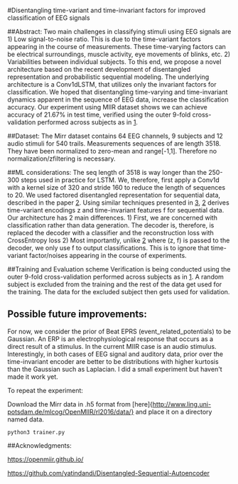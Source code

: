 #Disentangling time-variant and time-invariant factors for improved classification of EEG signals

##Abstract: 
Two main challenges in classifying stimuli using EEG signals are 1) Low signal-to-noise ratio. This is due to the time-variant factors appearing in the course of measurements. These time-varying factors can be electrical surroundings, muscle activity, eye movements of blinks, etc. 2) Variabilities between individual subjects.
To this end, we propose a novel architecture based on the recent development of disentangled representation and probabilistic sequential modeling. The underlying architecture is a Conv1dLSTM, that utilizes only the invariant factors for classification. We hoped that disentangling time-varying and time-invariant dynamics apparent in the sequence of EEG data, increase the classification accuracy. Our experiment using MIIR dataset shows we can achieve accuracy of 21.67\% in test time, verified using the outer 9-fold cross-validation performed across subjects as in [1](http://bib.sebastianstober.de/icassp2017.pdf).

##Dataset:
The Mirr dataset contains 64 EEG channels, 9 subjects and 12 audio stimuli for 540 trails. Measurements sequences of are length 3518. They have been normalized to zero-mean and range[-1,1]. Therefore no normalization/zfiltering is necessary.

##ML considerations:
The seq length of 3518 is way longer than the 250-300 steps used in practice for LSTM. We, therefore, first apply a Conv1d with a kernel size of 320 and stride 160 to reduce the length of sequences to 20. We used factored disentangled representation for sequential data, described in the paper [2](https://arxiv.org/pdf/1803.02991.pdf). Using similar techniques presented in [3]((https://openreview.net/pdf?id=Sy2fzU9gl)), [2](https://arxiv.org/pdf/1803.02991.pdf) derives time-variant encodings z and time-invariant features f for sequential data. Our architecture has 2 main differences. 1) First, we are concerned with classification rather than data generation. The decoder is, therefore, is replaced the decoder with a classifier and the reconstruction loss with CrossEntropy loss 2) Most importantly, unlike [2](https://arxiv.org/pdf/1803.02991.pdf) where (z, f) is passed to the decoder, we only use f to output classifications. This is to ignore that time-variant factor/noises appearing in the course of experiments.


##Training and Evaluation scheme
Verification is being conducted using the outer 9-fold cross-validation performed across subjects as in [1](http://bib.sebastianstober.de/icassp2017.pdf). A random subject is excluded from the training and the rest of the data get used for the training. The data for the excluded subject then gets used for validation.

## Possible future improvements:
For now, we consider the prior of Beat EPRS (event_related_potentials) to be Gaussian. An ERP is an electrophysiological response that occurs as a direct result of a stimulus. In the current MIIR case is an audio stimulus. Interestingly, in both cases of EEG signal and auditory data, prior over the time-invariant encoder are better to be distributions with higher kurtosis than the Gaussian such as Laplacian. I did a small experiment but haven't made it work yet.

To repeat the experiment:

Download the Mirr data in .h5 format from [here]{http://www.ling.uni-potsdam.de/mlcog/OpenMIIR/rl2016/data/} and place it  on a directory named data.

```
python3 trainer.py
```

##Acknowledgments:

https://openmiir.github.io/

https://github.com/yatindandi/Disentangled-Sequential-Autoencoder

